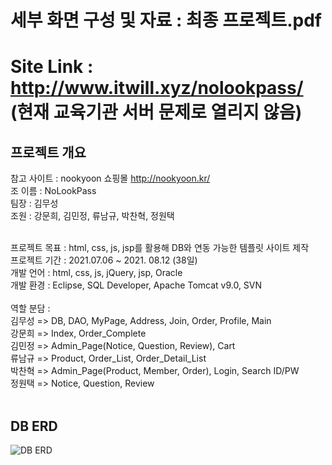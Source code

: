 # 세부 화면 구성 및 자료 : 최종 프로젝트.pdf

# Site Link : http://www.itwill.xyz/nolookpass/ <br> (현재 교육기관 서버 문제로 열리지 않음) <br>

## 프로젝트 개요
참고 사이트 : nookyoon 쇼핑몰 http://nookyoon.kr/<br>
조 이름 : NoLookPass <br>
팀장 : 김무성 <br>
조원 : 강문희, 김민정, 류남규, 박찬혁, 정원택 <br><br>

프로젝트 목표 : html, css, js, jsp를 활용해 DB와 연동 가능한 템플릿 사이트 제작<br>
프로젝트 기간 : 2021.07.06 ~ 2021. 08.12 (38일)<br>
개발 언어 : html, css, js, jQuery, jsp, Oracle<br>
개발 환경 : Eclipse, SQL Developer, Apache Tomcat v9.0, SVN<br><br>
역할 분담 : <br>
김무성 => DB, DAO, MyPage, Address, Join, Order, Profile, Main<br>
강문희 => Index, Order_Complete<br>
김민정 => Admin_Page(Notice, Question, Review), Cart<br>
류남규 => Product, Order_List, Order_Detail_List<br>
박찬혁 => Admin_Page(Product, Member, Order), Login, Search ID/PW<br>
정원택 => Notice, Question, Review<br><br>

## DB ERD
![DB ERD](https://user-images.githubusercontent.com/58097202/129297596-3eb31d99-d0dc-49e2-947a-7172e8d364dc.png)
<br>
## 

